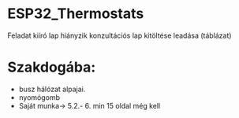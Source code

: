 # ESP32_Thermostats

Feladat kiíró lap hiányzik
konzultációs lap kitöltése leadása (táblázat)

# Szakdogába:
  - busz hálózat alpajai.
  - nyomógomb
  - Saját munka-> 5.2.- 6. min 15 oldal még kell
